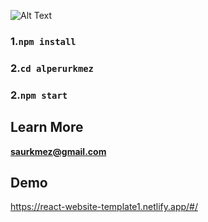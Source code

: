
![Alt Text](https://media.giphy.com/media/cjAZWWSZMEiAxwQSnk/giphy.gif)


### 1.`npm install`

### 2.`cd alperurkmez`

### 2.`npm start`



## Learn More

**saurkmez@gmail.com**

## Demo

https://react-website-template1.netlify.app/#/
